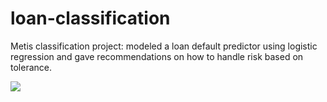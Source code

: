 # loan-classification
Metis classification project: modeled a loan default predictor using logistic regression and gave recommendations on how to handle risk based on tolerance.

<img src = (/Users/estebanzuniga/Project-3/Lending-club-classification/icon3.png)img/>